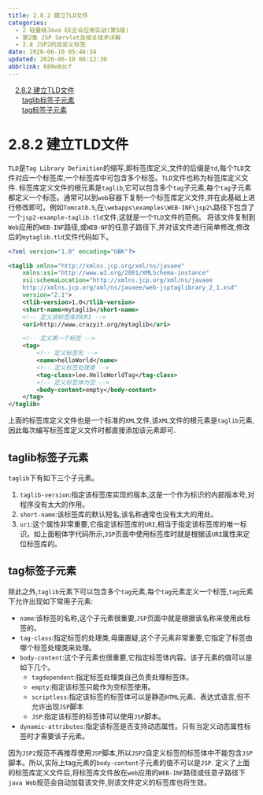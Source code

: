 ```yaml
---
title: 2.8.2 建立TLD文件
categories: 
  - 2 轻量级Java EE企业应用实战(第5版)
  - 第2章 JSP Servlet及相关技术详解
  - 2.8 JSP2的自定义标签
date: 2020-06-10 05:46:34
updated: 2020-06-10 08:12:30
abbrlink: 689e8dcf
---
```

<div id='my_toc'><a href="/JavaReadingNotes/689e8dcf/#2-8-2-建立TLD文件" class="header_1">2.8.2 建立TLD文件</a>&nbsp;<br><a href="/JavaReadingNotes/689e8dcf/#taglib标签子元素" class="header_2">taglib标签子元素</a>&nbsp;<br><a href="/JavaReadingNotes/689e8dcf/#tag标签子元素" class="header_2">tag标签子元素</a>&nbsp;<br></div>
<style>.header_1{margin-left: 1em;}.header_2{margin-left: 2em;}.header_3{margin-left: 3em;}.header_4{margin-left: 4em;}.header_5{margin-left: 5em;}.header_6{margin-left: 6em;}</style>
<!--more-->
<script>if (navigator.platform.search('arm')==-1){document.getElementById('my_toc').style.display = 'none';}var e,p = document.getElementsByTagName('p');while (p.length>0) {e = p[0];e.parentElement.removeChild(e);}</script>

<!--end-->
# 2.8.2 建立TLD文件
`TLD`是`Tag Library Definition`的缩写,即标签库定义,文件的后缀是`td`,每个`TLD`文件对应一个标签库,一个标签库中可包含多个标签。`TLD`文件也称为标签库定义文件.
标签库定义文件的根元素是`taglib`,它可以包含多个`tag`子元素,每个`tag`子元素都定义一个标签。通常可以到`web`容器下复制一个标签库定义文件,并在此基础上进行修改即可。例如`Tomcat8.5`,在`\webapps\examples\WEB-INF\jsp2\`路径下包含了一个`jsp2-example-taglib.tld`文件,这就是一个`TLD`文件的范例。
将该文件复制到`Web`应用的`WEB-INF`路径,或`WEB-NF`的任意子路径下,并对该文件进行简单修改,修改后的`mytaglib.tld`文件代码如下。
```xml
<?xml version="1.0" encoding="GBK"?>

<taglib xmlns="http://xmlns.jcp.org/xml/ns/javaee"
    xmlns:xsi="http://www.w3.org/2001/XMLSchema-instance"
    xsi:schemaLocation="http://xmlns.jcp.org/xml/ns/javaee 
    http://xmlns.jcp.org/xml/ns/javaee/web-jsptaglibrary_2_1.xsd"
    version="2.1">
    <tlib-version>1.0</tlib-version>
    <short-name>mytaglib</short-name>
    <!-- 定义该标签库的URI -->
    <uri>http://www.crazyit.org/mytaglib</uri>

    <!-- 定义第一个标签 -->
    <tag>
        <!-- 定义标签名 -->
        <name>helloWorld</name>
        <!-- 定义标签处理类 -->
        <tag-class>lee.HelloWorldTag</tag-class>
        <!-- 定义标签体为空 -->
        <body-content>empty</body-content>
    </tag>
</taglib>
```
上面的标签库定义文件也是一个标准的`XML`文件,该`XML`文件的根元素是`taglib`元素,因此每次编写标签库定义文件时都直接添加该元素即可.
## taglib标签子元素
`taglib`下有如下三个子元素。
1. `taglib-version`:指定该标签库实现的版本,这是一个作为标识的内部版本号,对程序没有太大的作用。
2. `short-name`:该标签库的默认短名,该名称通常也没有太大的用处。
3. `uri`:这个属性非常重要,它指定该标签库的`URI`,相当于指定该标签库的唯一标识。如上面粗体字代码所示,`JSP`页面中使用标签库时就是根据该`URI`属性来定位标签库的。

## tag标签子元素
除此之外,`taglib`元素下可以包含多个`tag`元素,每个`tag`元素定义一个标签,`tag`元素下允许出现如下常用子元素:
- `name`:该标签的名称,这个子元素很重要,`JSP`页面中就是根据该名称来使用此标签的。
- `tag-class`:指定标签的处理类,毋庸置疑,这个子元素非常重要,它指定了标签由哪个标签处理类来处理。
- `body-content`:这个子元素也很重要,它指定标签体内容。该子元素的值可以是如下几个。
  - `tagdependent`:指定标签处理类自己负责处理标签体。
  - `empty`:指定该标签只能作为空标签使用。
  - `scriptless`:指定该标签的标签体可以是静态`HTML`元素、表达式语言,但不允许出现`JSP`脚本
  - `JSP`:指定该标签的标签体可以使用`JSP`脚本。
- `dynamic-attributes`:指定该标签是否支持动态属性。只有当定义动态属性标签时才需要该子元素。

因为`JSP2`规范不再推荐使用`JSP`脚本,所以`JSP2`自定义标签的标签体中不能包含`JSP`脚本。所以,实际上tag元素的`body-content`子元素的值不可以是`JSP`.
定义了上面的标签库定义文件后,将标签库文件放在`web`应用的`WEB-INF`路径或任意子路径下`java Web`规范会自动加载该文件,则该文件定义的标签库也将生效。
